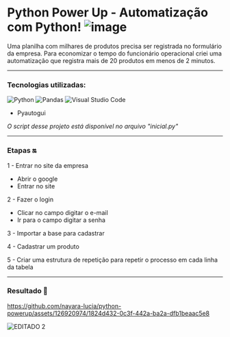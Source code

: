 # Python Power Up - Automatização com Python!  ![image](https://i.gifer.com/origin/c1/c1509216eff853bf8fb246b72bb07987_w200.gif)

Uma planilha com milhares de produtos precisa ser registrada no formulário da empresa. Para economizar o tempo do funcionário operacional criei uma automatização que registra mais de 20 produtos em menos de 2 minutos.
<hr>

### Tecnologias utilizadas:

![Python](https://img.shields.io/badge/python-3670A0?style=for-the-badge&logo=python&logoColor=ffdd54) 
![Pandas](https://img.shields.io/badge/pandas-%23150458.svg?style=for-the-badge&logo=pandas&logoColor=white)
![Visual Studio Code](https://img.shields.io/badge/Visual%20Studio%20Code-0078d7.svg?style=for-the-badge&logo=visual-studio-code&logoColor=white)
- Pyautogui

<em> O script desse projeto está disponível no arquivo "inicial.py"</em>
<hr>

### Etapas 🔛

1 - Entrar no site da empresa
  - Abrir o google
  - Entrar no site

2 - Fazer o login
  - Clicar no campo digitar o e-mail
  - Ir para o campo digitar a senha

  3 -  Importar a base para cadastrar
  
  4 - Cadastrar um produto
  
  5 - Criar uma estrutura de repetição para repetir o processo em cada linha da tabela
  
<hr>

### Resultado 🌟

https://github.com/nayara-lucia/python-powerup/assets/126920974/1824d432-0c3f-442a-ba2a-dfb1beaac5e8

![EDITADO 2](https://github.com/nayara-lucia/python-powerup/assets/126920974/9243252f-85b6-4ebb-a788-a505c1b92b36)

